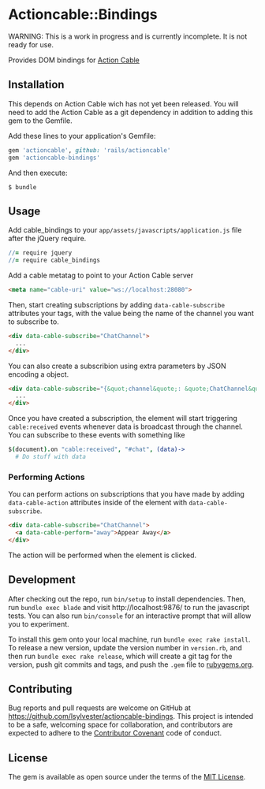# Actioncable::Bindings

WARNING: This is a work in progress and is currently incomplete. It is not ready for use.

Provides DOM bindings for [Action Cable](https://github.com/rails/actioncable) 


## Installation

This depends on Action Cable wich has not yet been released. You will need to add the Action Cable as a git dependency in addition to adding this gem to the Gemfile.

Add these lines to your application's Gemfile:

```ruby
gem 'actioncable', github: 'rails/actioncable'
gem 'actioncable-bindings'
```

And then execute:

    $ bundle

## Usage

Add cable_bindings to your `app/assets/javascripts/application.js` file after the jQuery require.

```coffee
//= require jquery
//= require cable_bindings
```

Add a cable metatag to point to your Action Cable server

```html
<meta name="cable-uri" value="ws://localhost:28080">
```

Then, start creating subscriptions by adding `data-cable-subscribe` attributes your tags, with the value being the name of the channel you want to subscribe to.

```html
<div data-cable-subscribe="ChatChannel">
  ...
</div>
```

You can also create a subscribion using extra parameters by JSON encoding a object.

```html
<div data-cable-subscribe="{&quot;channel&quote;: &quote;ChatChannel&quote;, &quot;room&quote;: &quote;Best Room&quote;}">
  ...
</div>
```

Once you have created a subscription, the element will start triggering `cable:received` events whenever data is broadcast through the channel. You can subscribe to these events with something like

```coffee
$(document).on "cable:received", "#chat", (data)->
  # Do stuff with data
```

### Performing Actions

You can perform actions on subscriptions that you have made by adding `data-cable-action` attributes inside of the element with `data-cable-subscribe`. 

```html
<div data-cable-subscribe="ChatChannel">
  <a data-cable-perform="away">Appear Away</a>
</div>
```

The action will be performed when the element is clicked.


## Development

After checking out the repo, run `bin/setup` to install dependencies. Then, run `bundle exec blade` and visit http://localhost:9876/ to run the javascript tests. You can also run `bin/console` for an interactive prompt that will allow you to experiment.

To install this gem onto your local machine, run `bundle exec rake install`. To release a new version, update the version number in `version.rb`, and then run `bundle exec rake release`, which will create a git tag for the version, push git commits and tags, and push the `.gem` file to [rubygems.org](https://rubygems.org).

## Contributing

Bug reports and pull requests are welcome on GitHub at https://github.com/lsylvester/actioncable-bindings. This project is intended to be a safe, welcoming space for collaboration, and contributors are expected to adhere to the [Contributor Covenant](contributor-covenant.org) code of conduct.


## License

The gem is available as open source under the terms of the [MIT License](http://opensource.org/licenses/MIT).

